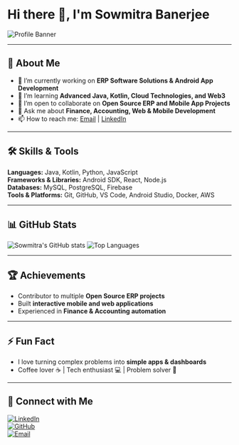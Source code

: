 # Hi there 👋, I'm Sowmitra Banerjee

![Profile Banner](https://via.placeholder.com/1000x200.png?text=Welcome+to+My+GitHub+Profile)

---

## 🌟 About Me
- 🔭 I’m currently working on **ERP Software Solutions & Android App Development**  
- 🌱 I’m learning **Advanced Java, Kotlin, Cloud Technologies, and Web3**  
- 👯 I’m open to collaborate on **Open Source ERP and Mobile App Projects**  
- 💬 Ask me about **Finance, Accounting, Web & Mobile Development**  
- 📫 How to reach me: [Email](mailto:sowmitra@example.com) | [LinkedIn](https://www.linkedin.com/in/sowmitrabanerjee)

---

## 🛠️ Skills & Tools
**Languages:** Java, Kotlin, Python, JavaScript  
**Frameworks & Libraries:** Android SDK, React, Node.js  
**Databases:** MySQL, PostgreSQL, Firebase  
**Tools & Platforms:** Git, GitHub, VS Code, Android Studio, Docker, AWS  

---

## 📊 GitHub Stats
![Sowmitra's GitHub stats](https://github-readme-stats.vercel.app/api?username=sowmitra8&show_icons=true&theme=radical)
![Top Languages](https://github-readme-stats.vercel.app/api/top-langs/?username=sowmitra8&layout=compact&theme=radical)

---

## 🏆 Achievements
- Contributor to multiple **Open Source ERP projects**  
- Built **interactive mobile and web applications**  
- Experienced in **Finance & Accounting automation**

---

## ⚡ Fun Fact
- I love turning complex problems into **simple apps & dashboards**  
- Coffee lover ☕ | Tech enthusiast 💻 | Problem solver 🧩

---

## 📌 Connect with Me
[![LinkedIn](https://img.shields.io/badge/LinkedIn-Sowmitra-blue?style=for-the-badge&logo=linkedin)](https://www.linkedin.com/in/sowmitra-banerjee)  
[![GitHub](https://img.shields.io/badge/GitHub-Sowmitra-black?style=for-the-badge&logo=github)](https://github.com/SowmitraBanerjee)  
[![Email](https://img.shields.io/badge/Email-sowmitra@example.com-red?style=for-the-badge&logo=gmail)](mailto:sowmitra@example.com)
